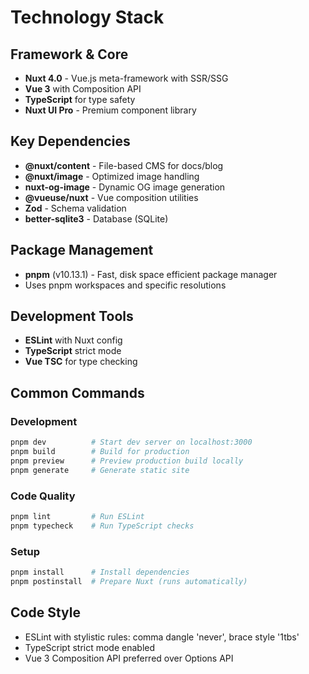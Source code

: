 # Technology Stack

## Framework & Core
- **Nuxt 4.0** - Vue.js meta-framework with SSR/SSG
- **Vue 3** with Composition API
- **TypeScript** for type safety
- **Nuxt UI Pro** - Premium component library

## Key Dependencies
- **@nuxt/content** - File-based CMS for docs/blog
- **@nuxt/image** - Optimized image handling
- **nuxt-og-image** - Dynamic OG image generation
- **@vueuse/nuxt** - Vue composition utilities
- **Zod** - Schema validation
- **better-sqlite3** - Database (SQLite)

## Package Management
- **pnpm** (v10.13.1) - Fast, disk space efficient package manager
- Uses pnpm workspaces and specific resolutions

## Development Tools
- **ESLint** with Nuxt config
- **TypeScript** strict mode
- **Vue TSC** for type checking

## Common Commands

### Development
```bash
pnpm dev          # Start dev server on localhost:3000
pnpm build        # Build for production
pnpm preview      # Preview production build locally
pnpm generate     # Generate static site
```

### Code Quality
```bash
pnpm lint         # Run ESLint
pnpm typecheck    # Run TypeScript checks
```

### Setup
```bash
pnpm install      # Install dependencies
pnpm postinstall  # Prepare Nuxt (runs automatically)
```

## Code Style
- ESLint with stylistic rules: comma dangle 'never', brace style '1tbs'
- TypeScript strict mode enabled
- Vue 3 Composition API preferred over Options API